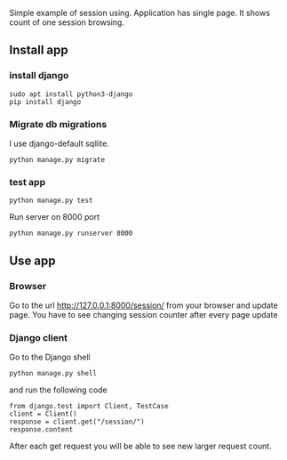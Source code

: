 Simple example of session using. Application has single page. 
It shows count of one session browsing.

## Install app 

### install django
```
sudo apt install python3-django
pip install django
```

### Migrate db migrations
I use django-default sqllite.
```
python manage.py migrate
```

### test app
```
python manage.py test
```

Run server on 8000 port
```
python manage.py runserver 8000
````

## Use app
### Browser 
Go to the url http://127.0.0.1:8000/session/ from your browser 
and update page. You have to see changing session counter after every page update

### Django client

Go to the Django shell 
```
python manage.py shell
```
and run the following code

```
from django.test import Client, TestCase
client = Client()
response = client.get("/session/")
response.content
```
After each get request you will be able to see new larger request count.
